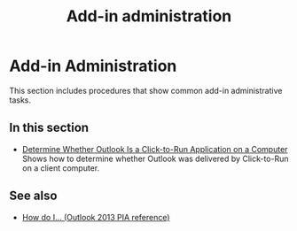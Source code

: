 ﻿---
title: Add-in administration
TOCTitle: Add-in Administration
ms:assetid: 08d383c0-18b2-4ce6-bd6b-16c4bb26801b
ms:mtpsurl: https://msdn.microsoft.com/en-us/library/Ff522354(v=office.15)
ms:contentKeyID: 55119803
ms.date: 07/24/2014
mtps_version: v=office.15
---

# Add-in Administration

This section includes procedures that show common add-in administrative tasks.

## In this section

  - [Determine Whether Outlook Is a Click-to-Run Application on a Computer](how-to-determine-whether-outlook-is-a-click-to-run-application-on-a-computer.md)  
    Shows how to determine whether Outlook was delivered by Click-to-Run on a client computer.

## See also

- [How do I... (Outlook 2013 PIA reference)](how-do-i-outlook-2013-pia-reference.md)

